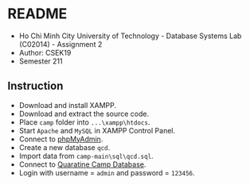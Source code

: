 # README
- Ho Chi Minh City University of Technology - Database Systems Lab (C02014) - Assignment 2
- Author: CSEK19
- Semester 211

## Instruction
- Download and install XAMPP.
- Download and extract the source code.
- Place `camp`  folder into `...\xampp\htdocs`.
- Start `Apache` and `MySQL` in XAMPP Control Panel.
- Connect to [phpMyAdmin](http://localhost/phpmyadmin/).
- Create a new database `qcd`.
- Import data from `camp-main\sql\qcd.sql`.
- Connect to [Quaratine Camp Database](http://localhost/camp/).
- Login with username = `admin` and password = `123456`.